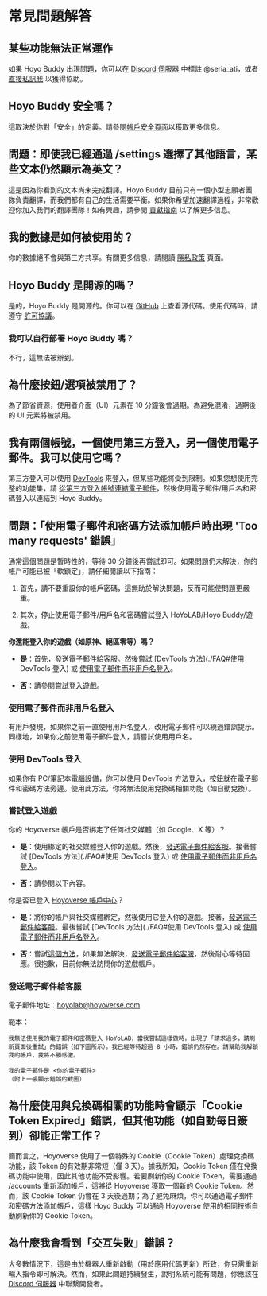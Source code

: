 # 常見問題解答

## 某些功能無法正常運作

如果 Hoyo Buddy 出現問題，你可以在 [Discord 伺服器](https://link.seria.moe/hb-dc) 中標註 @seria_ati，或者 [直接私訊我](https://discord.com/users/410036441129943050) 以獲得協助。

## Hoyo Buddy 安全嗎？

這取決於你對「安全」的定義。請參閱[帳戶安全頁面](./Account-Security.md)以獲取更多信息。

## 問題：即使我已經通過 /settings 選擇了其他語言，某些文本仍然顯示為英文？

這是因為你看到的文本尚未完成翻譯。Hoyo Buddy 目前只有一個小型志願者團隊負責翻譯，而我們都有自己的生活需要平衡。如果你希望加速翻譯過程，非常歡迎你加入我們的翻譯團隊！如有興趣，請參閱 [貢獻指南](https://github.com/seriaati/hoyo-buddy/blob/main/CONTRIBUTING.md) 以了解更多信息。

## 我的數據是如何被使用的？

你的數據絕不會與第三方共享。有關更多信息，請閱讀 [隱私政策](https://github.com/seriaati/hoyo-buddy/blob/main/PRIVACY.md) 頁面。

## Hoyo Buddy 是開源的嗎？

是的，Hoyo Buddy 是開源的。你可以在 [GitHub](https://github.com/seriaati/hoyo-buddy/) 上查看源代碼。使用代碼時，請遵守 [許可協議](https://github.com/seriaati/hoyo-buddy/blob/main/LICENSE)。

### 我可以自行部署 Hoyo Buddy 嗎？

不行，這無法被辦到。

## 為什麼按鈕/選項被禁用了？

為了節省資源，使用者介面（UI）元素在 10 分鐘後會過期。為避免混淆，過期後的 UI 元素將被禁用。

## 我有兩個帳號，一個使用第三方登入，另一個使用電子郵件。我可以使用它嗎？

第三方登入可以使用 [DevTools](./FAQ.md#使用-devtools-登入) 來登入，但某些功能將受到限制。如果您想使用完整的功能集，請 [從第三方登入帳號連結電子郵件](./Before-Start.md#從第三方登錄帳戶連結電子郵件)，然後使用電子郵件/用戶名和密碼登入以連結到 Hoyo Buddy。

## 問題：「使用電子郵件和密碼方法添加帳戶時出現 'Too many requests' 錯誤」

通常這個問題是暫時性的，等待 30 分鐘後再嘗試即可。如果問題仍未解決，你的帳戶可能已被「軟鎖定」，請仔細閱讀以下指南：

1. 首先，請不要重設你的帳戶密碼，這無助於解決問題，反而可能使問題更嚴重。

2. 其次，停止使用電子郵件/用戶名和密碼嘗試登入 HoYoLAB/Hoyo Buddy/遊戲。

**你還能登入你的遊戲（如原神、絕區零等）嗎？**

* **是**：首先，[發送電子郵件給客服](./FAQ#發送電子郵件給客服)。然後嘗試 [DevTools 方法](./FAQ#使用 DevTools 登入) 或 [使用電子郵件而非用戶名登入](./FAQ#使用電子郵件而非用戶名登入)。

* **否**：請參閱[嘗試登入遊戲](./FAQ#嘗試登入遊戲)。

### 使用電子郵件而非用戶名登入

有用戶發現，如果你之前一直使用用戶名登入，改用電子郵件可以繞過錯誤提示。同樣地，如果你之前使用電子郵件登入，請嘗試使用用戶名。

### 使用 DevTools 登入

如果你有 PC/筆記本電腦設備，你可以使用 DevTools 方法登入，按鈕就在電子郵件和密碼方法旁邊。使用此方法，你將無法使用兌換碼相關功能（如自動兌換）。

### 嘗試登入遊戲

你的 Hoyoverse 帳戶是否綁定了任何社交媒體（如 Google、X 等）？

* **是**：使用綁定的社交媒體登入你的遊戲。然後，[發送電子郵件給客服](./FAQ#發送電子郵件給客服)。接著嘗試 [DevTools 方法](./FAQ#使用 DevTools 登入) 或 [使用電子郵件而非用戶名登入](./FAQ#使用電子郵件而非用戶名登入)。

* **否**：請參閱以下內容。

你是否已登入 [Hoyoverse 帳戶中心](https://account.hoyoverse.com/)？

* **是**：將你的帳戶與社交媒體綁定，然後使用它登入你的遊戲。接著，[發送電子郵件給客服](./FAQ#發送電子郵件給客服)。最後嘗試 [DevTools 方法](./FAQ#使用 DevTools 登入) 或 [使用電子郵件而非用戶名登入](./FAQ#使用電子郵件而非用戶名登入)。

* **否**：嘗試[這個方法](./FAQ#使用電子郵件而非用戶名登入)，如果無法解決，[發送電子郵件給客服](./FAQ#發送電子郵件給客服)，然後耐心等待回應。很抱歉，目前你無法訪問你的遊戲帳戶。

### 發送電子郵件給客服

電子郵件地址：[hoyolab@hoyoverse.com](mailto:hoyolab@hoyoverse.com)

範本：

```plaintext
我無法使用我的電子郵件和密碼登入 HoYoLAB，當我嘗試這樣做時，出現了「請求過多，請刷新頁面後重試」的錯誤（如下圖所示）。我已經等待超過 8 小時，錯誤仍然存在。請幫助我解鎖我的帳戶，我將不勝感激。

我的電子郵件是 <你的電子郵件>
（附上一張顯示錯誤的截圖）
```

## 為什麼使用與兌換碼相關的功能時會顯示「Cookie Token Expired」錯誤，但其他功能（如自動每日簽到）卻能正常工作？

簡而言之，Hoyoverse 使用了一個特殊的 Cookie（Cookie Token）處理兌換碼功能，該 Token 的有效期非常短（僅 3 天）。據我所知，Cookie Token 僅在兌換碼功能中使用，因此其他功能不受影響。若要刷新你的 Cookie Token，需要通過 /accounts 重新添加帳戶，這將從 Hoyoverse 獲取一個新的 Cookie Token。然而，該 Cookie Token 仍會在 3 天後過期；為了避免麻煩，你可以通過電子郵件和密碼方法添加帳戶，這樣 Hoyo Buddy 可以通過 Hoyoverse 使用的相同技術自動刷新你的 Cookie Token。

## 為什麼我會看到「交互失敗」錯誤？

大多數情況下，這是由於機器人重新啟動（用於應用代碼更新）所致，你只需重新輸入指令即可解決。然而，如果此問題持續發生，說明系統可能有問題，你應該在 [Discord 伺服器](https://link.seria.moe/hb-dc) 中聯繫開發者。
